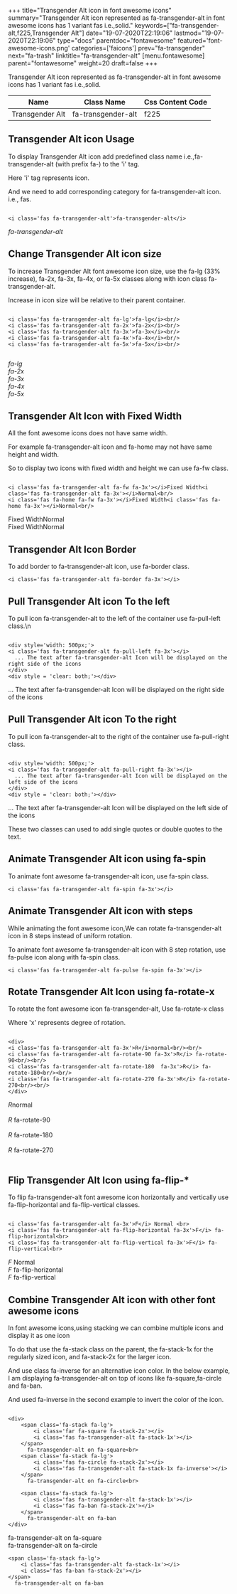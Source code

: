 +++
title="Transgender Alt icon in font awesome icons"
summary="Transgender Alt icon represented as fa-transgender-alt in font awesome icons has 1 variant fas i.e.,solid."
keywords=["fa-transgender-alt,f225,Transgender Alt"]
date="19-07-2020T22:19:06"
lastmod="19-07-2020T22:19:06"
type="docs"
parentdoc="fontawesome"
featured='font-awesome-icons.png'
categories=['faicons']
prev="fa-transgender"
next="fa-trash"
linktitle="fa-transgender-alt"
[menu.fontawesome]
parent="fontawesome"
weight=20
draft=false
+++


Transgender Alt icon represented as fa-transgender-alt in font awesome icons has 1 variant fas i.e.,solid.

<div class='table-responsive'><table class='table'><thead><tr><th>Name</th><th>Class Name</th><th>Css Content Code</th></tr></thead><tbody><tr><td>Transgender Alt</td><td>fa-transgender-alt</td><td>f225</td></tr></tbody></table></div>



## Transgender Alt icon Usage

To display Transgender Alt icon add predefined class name i.e.,fa-transgender-alt (with prefix fa-) to the 'i' tag.

Here 'i' tag represents icon.

And we need to add corresponding category for fa-transgender-alt icon. i.e., fas.


```

<i class='fas fa-transgender-alt'>fa-transgender-alt</i>
```

<i class='fas fa-transgender-alt'>fa-transgender-alt</i>




## Change Transgender Alt icon size
To increase Transgender Alt font awesome icon size, use the fa-lg (33% increase), fa-2x, fa-3x, fa-4x, or fa-5x classes along with icon class fa-transgender-alt.

Increase in icon size will be relative to their parent container. 

```

<i class='fas fa-transgender-alt fa-lg'>fa-lg</i><br/>
<i class='fas fa-transgender-alt fa-2x'>fa-2x</i><br/>
<i class='fas fa-transgender-alt fa-3x'>fa-3x</i><br/>
<i class='fas fa-transgender-alt fa-4x'>fa-4x</i><br/>
<i class='fas fa-transgender-alt fa-5x'>fa-5x</i><br/>
            
```

<i class='fas fa-transgender-alt fa-lg'>fa-lg</i><br/>
<i class='fas fa-transgender-alt fa-2x'>fa-2x</i><br/>
<i class='fas fa-transgender-alt fa-3x'>fa-3x</i><br/>
<i class='fas fa-transgender-alt fa-4x'>fa-4x</i><br/>
<i class='fas fa-transgender-alt fa-5x'>fa-5x</i><br/>
            



## Transgender Alt Icon with Fixed Width 

All the font awesome icons does not have same width.

For example fa-transgender-alt icon and fa-home may not have same height and width.

So to display two icons with fixed width and height we can use fa-fw class.


```

<i class='fas fa-transgender-alt fa-fw fa-3x'></i>Fixed Width<i class='fas fa-transgender-alt fa-3x'></i>Normal<br/>
<i class='fas fa-home fa-fw fa-3x'></i>Fixed Width<i class='fas fa-home fa-3x'></i>Normal<br/>
```

<i class='fas fa-transgender-alt fa-fw fa-3x'></i>Fixed Width<i class='fas fa-transgender-alt fa-3x'></i>Normal<br/>
<i class='fas fa-home fa-fw fa-3x'></i>Fixed Width<i class='fas fa-home fa-3x'></i>Normal<br/>



## Transgender Alt Icon Border 

To add border to fa-transgender-alt icon, use fa-border class.


```
<i class='fas fa-transgender-alt fa-border fa-3x'></i>

```
<i class='fas fa-transgender-alt fa-border fa-3x'></i>





## Pull Transgender Alt icon To the left

To pull icon fa-transgender-alt to the left of the container use fa-pull-left class.\n

```

<div style='width: 500px;'>
<i class='fas fa-transgender-alt fa-pull-left fa-3x'></i>
  ... The text after fa-transgender-alt Icon will be displayed on the right side of the icons
</div>
<div style = 'clear: both;'></div>
```

<div style='width: 500px;'>
<i class='fas fa-transgender-alt fa-pull-left fa-3x'></i>
  ... The text after fa-transgender-alt Icon will be displayed on the right side of the icons
</div>
<div style = 'clear: both;'></div>




## Pull Transgender Alt icon To the right
To pull icon fa-transgender-alt to the right of the container use fa-pull-right class.

```

<div style='width: 500px;'>
<i class='fas fa-transgender-alt fa-pull-right fa-3x'></i>
  ... The text after fa-transgender-alt Icon will be displayed on the left side of the icons
</div>
<div style = 'clear: both;'></div>
```

<div style='width: 500px;'>
<i class='fas fa-transgender-alt fa-pull-right fa-3x'></i>
  ... The text after fa-transgender-alt Icon will be displayed on the left side of the icons
</div>
<div style = 'clear: both;'></div>

These two classes can used to add single quotes or double quotes to the text.


## Animate Transgender Alt icon using fa-spin
To animate font awesome fa-transgender-alt icon, use fa-spin class.

```
<i class='fas fa-transgender-alt fa-spin fa-3x'></i>
```
<i class='fas fa-transgender-alt fa-spin fa-3x'></i>




## Animate Transgender Alt icon with steps
While animating the font awesome icon,We can rotate fa-transgender-alt icon in 8 steps instead of uniform rotation.

To animate font awesome fa-transgender-alt icon with 8 step rotation, use fa-pulse icon along with fa-spin class.


```
<i class='fas fa-transgender-alt fa-pulse fa-spin fa-3x'></i>

```
<i class='fas fa-transgender-alt fa-pulse fa-spin fa-3x'></i>





## Rotate Transgender Alt Icon using fa-rotate-x
To rotate the font awesome icon fa-transgender-alt, Use fa-rotate-x class

Where 'x' represents degree of rotation.


```

<div>
<i class='fas fa-transgender-alt fa-3x'>R</i>normal<br/><br/>
<i class='fas fa-transgender-alt fa-rotate-90 fa-3x'>R</i> fa-rotate-90<br/><br/> 
<i class='fas fa-transgender-alt fa-rotate-180  fa-3x'>R</i> fa-rotate-180<br/><br/> 
<i class='fas fa-transgender-alt fa-rotate-270 fa-3x'>R</i> fa-rotate-270<br/><br/>
</div>
```

<div>
<i class='fas fa-transgender-alt fa-3x'>R</i>normal<br/><br/>
<i class='fas fa-transgender-alt fa-rotate-90 fa-3x'>R</i> fa-rotate-90<br/><br/> 
<i class='fas fa-transgender-alt fa-rotate-180  fa-3x'>R</i> fa-rotate-180<br/><br/> 
<i class='fas fa-transgender-alt fa-rotate-270 fa-3x'>R</i> fa-rotate-270<br/><br/>
</div>




## Flip Transgender Alt Icon using fa-flip-*
To flip fa-transgender-alt font awesome icon horizontally and vertically use fa-flip-horizontal and fa-flip-vertical classes. 

```

<i class='fas fa-transgender-alt fa-3x'>F</i> Normal <br>
<i class='fas fa-transgender-alt fa-flip-horizontal fa-3x'>F</i> fa-flip-horizontal<br>
<i class='fas fa-transgender-alt fa-flip-vertical fa-3x'>F</i> fa-flip-vertical<br>
```

<i class='fas fa-transgender-alt fa-3x'>F</i> Normal <br>
<i class='fas fa-transgender-alt fa-flip-horizontal fa-3x'>F</i> fa-flip-horizontal<br>
<i class='fas fa-transgender-alt fa-flip-vertical fa-3x'>F</i> fa-flip-vertical<br>




## Combine Transgender Alt icon with other font awesome icons
In font awesome icons,using stacking we can combine multiple icons and display it as one icon 

To do that use the fa-stack class on the parent, the fa-stack-1x for the regularly sized icon, and fa-stack-2x for the larger icon.

And use class fa-inverse for an alternative icon color. 
In the below example, I am displaying fa-transgender-alt on top of icons like fa-square,fa-circle and fa-ban.

And used fa-inverse in the second example to invert the color of the icon.

```

<div>
    <span class='fa-stack fa-lg'>
        <i class='far fa-square fa-stack-2x'></i>
        <i class='fas fa-transgender-alt fa-stack-1x'></i>
    </span>
      fa-transgender-alt on fa-square<br>
    <span class='fa-stack fa-lg'>
        <i class='fas fa-circle fa-stack-2x'></i>
        <i class='fas fa-transgender-alt fa-stack-1x fa-inverse'></i>
    </span>
      fa-transgender-alt on fa-circle<br>

    <span class='fa-stack fa-lg'>
        <i class='fas fa-transgender-alt fa-stack-1x'></i>
        <i class='fas fa-ban fa-stack-2x'></i>
    </span>
      fa-transgender-alt on fa-ban
</div>
```

<div>
    <span class='fa-stack fa-lg'>
        <i class='far fa-square fa-stack-2x'></i>
        <i class='fas fa-transgender-alt fa-stack-1x'></i>
    </span>
      fa-transgender-alt on fa-square<br>
    <span class='fa-stack fa-lg'>
        <i class='fas fa-circle fa-stack-2x'></i>
        <i class='fas fa-transgender-alt fa-stack-1x fa-inverse'></i>
    </span>
      fa-transgender-alt on fa-circle<br>

    <span class='fa-stack fa-lg'>
        <i class='fas fa-transgender-alt fa-stack-1x'></i>
        <i class='fas fa-ban fa-stack-2x'></i>
    </span>
      fa-transgender-alt on fa-ban
</div>






